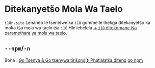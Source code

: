 # Ditekanyetšo Mola Wa Taelo

`i18n.site` Lenaneo le tsentšwe ka `i18` gomme le thekga ditekanyetšo ka moka tša mola wa taelo tša `i18` Hle lebelela [➔ `i18` ditokomane tša paramethara ya mola wa taelo.](/i18/cli)

## `--npm`/`-n`

Bona : [Go Tsenya & Go tsenywa tirišong❯ Phatlalatša diteng go npm](/i18n.site/use#npm)